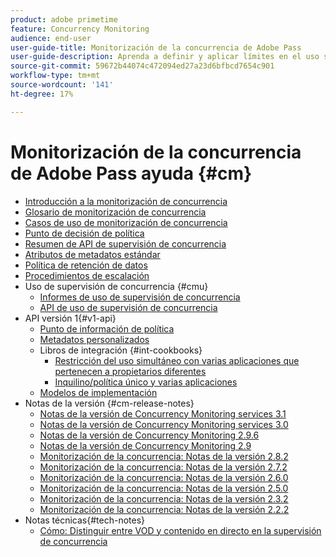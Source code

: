 ```yaml
---
product: adobe primetime
feature: Concurrency Monitoring
audience: end-user
user-guide-title: Monitorización de la concurrencia de Adobe Pass
user-guide-description: Aprenda a definir y aplicar límites en el uso simultáneo en varias aplicaciones.
source-git-commit: 59672b44074c472094ed27a23d6bfbcd7654c901
workflow-type: tm+mt
source-wordcount: '141'
ht-degree: 17%

---
```



# Monitorización de la concurrencia de Adobe Pass ayuda {#cm}

+ [Introducción a la monitorización de concurrencia](cm-home.md)
+ [Glosario de monitorización de concurrencia](cm-glossary.md)
+ [Casos de uso de monitorización de concurrencia](cm-use-cases.md)
+ [Punto de decisión de política](cm-policy-decision-point.md)
+ [Resumen de API de supervisión de concurrencia](cm-api-overview.md)
+ [Atributos de metadatos estándar](standard-metadata-attributes.md)
+ [Política de retención de datos](data-retention-policy.md)
+ [Procedimientos de escalación](cm-escalation-procedures.md)
+ Uso de supervisión de concurrencia {#cmu}
   + [Informes de uso de supervisión de concurrencia](cm-usage-reports.md)
   + [API de uso de supervisión de concurrencia](cmu-api.md)
+ API versión 1{#v1-api}
   + [Punto de información de política](policy-info-pt-versionone.md)
   + [Metadatos personalizados](custom-metadata.md)
   + Libros de integración {#int-cookbooks}
      + [Restricción del uso simultáneo con varias aplicaciones que pertenecen a propietarios diferentes](restrict-concurr-usage-mult-apps.md)
      + [Inquilino/política único y varias aplicaciones](single-tenant-policy-mult-app.md)
   + [Modelos de implementación](implementation-models.md)
+ Notas de la versión {#cm-release-notes}
   + [Notas de la versión de Concurrency Monitoring services 3.1](rn-cm-services-31.md)
   + [Notas de la versión de Concurrency Monitoring services 3.0](rn-cm-services-30.md)
   + [Notas de la versión de Concurrency Monitoring 2.9.6](rn-cm-296.md)
   + [Notas de la versión de Concurrency Monitoring 2.9](rn-cm-29.md)
   + [Monitorización de la concurrencia: Notas de la versión 2.8.2](rn-cm-282.md)
   + [Monitorización de la concurrencia: Notas de la versión 2.7.2](rn-cm-272.md)
   + [Monitorización de la concurrencia: Notas de la versión 2.6.0](rn-cm-260.md)
   + [Monitorización de la concurrencia: Notas de la versión 2.5.0](rn-cm-250.md)
   + [Monitorización de la concurrencia: Notas de la versión 2.3.2](rn-cm-232.md)
   + [Monitorización de la concurrencia: Notas de la versión 2.2.2](rn-cm-222.md)
+ Notas técnicas{#tech-notes}
   + [Cómo: Distinguir entre VOD y contenido en directo en la supervisión de concurrencia](vod-live-dist.md)

<!--    + [Usage reports](usage-rep-versionone.md) -->
